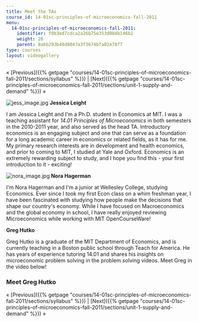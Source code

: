 ```yaml
---
title: Meet the TAs
course_id: 14-01sc-principles-of-microeconomics-fall-2011
menu:
  14-01sc-principles-of-microeconomics-fall-2011:
    identifier: f0b3ed7cdca2a26b75e353d084b146b2
    weight: 20
    parent: 8abb293b49d8047a3f3674bfa02e78f7
type: courses
layout: videogallery
---
```

« [Previous]({{% getpage "courses/14-01sc-principles-of-microeconomics-fall-2011/sections/syllabus" %}}) | [Next]({{% getpage "courses/14-01sc-principles-of-microeconomics-fall-2011/sections/unit-1-supply-and-demand" %}}) »

![jess_image.jpg](https://open-learning-course-data-ci.s3.amazonaws.com/14-01sc-principles-of-microeconomics-fall-2011/d0ce9da3b7d3c62b63bda660db06c4d9_jess_image.jpg) **Jessica Leight**

I am Jessica Leight and I'm a Ph.D. student in Economics at MIT. I was a teaching assistant for _14.01 Principles of Microeconomics_ in both semesters in the 2010-2011 year, and also served as the head TA. Introductory economics is an engaging subject and one that can serve as a foundation for a long academic career in economics or related fields, as it has for me. My primary research interests are in development and health economics, and prior to coming to MIT, I studied at Yale and Oxford. Economics is an extremely rewarding subject to study, and I hope you find this - your first introduction to it - exciting!

![nora_image.jpg](https://open-learning-course-data-ci.s3.amazonaws.com/14-01sc-principles-of-microeconomics-fall-2011/49f4930639496451f482db789d2beb23_nora_image.jpg) **Nora Hagerman**

I'm Nora Hagerman and I'm a junior at Wellesley College, studying Economics. Ever since I took my first Econ class on a whim freshman year, I have been fascinated with studying how people make the decisions that shape our country's economy. While I have focused on Macroeconomics and the global economy in school, I have really enjoyed reviewing Microeconomics while working with MIT OpenCourseWare!

**Greg Hutko**

Greg Hutko is a graduate of the MIT Department of Economics, and is currently teaching in a Boston public school through Teach for America. He has years of experience tutoring 14.01 and shares his insights on microeconomic problem solving in the problem solving videos. Meet Greg in the video below!

### Meet Greg Hutko

« [Previous]({{% getpage "courses/14-01sc-principles-of-microeconomics-fall-2011/sections/syllabus" %}}) | [Next]({{% getpage "courses/14-01sc-principles-of-microeconomics-fall-2011/sections/unit-1-supply-and-demand" %}}) »